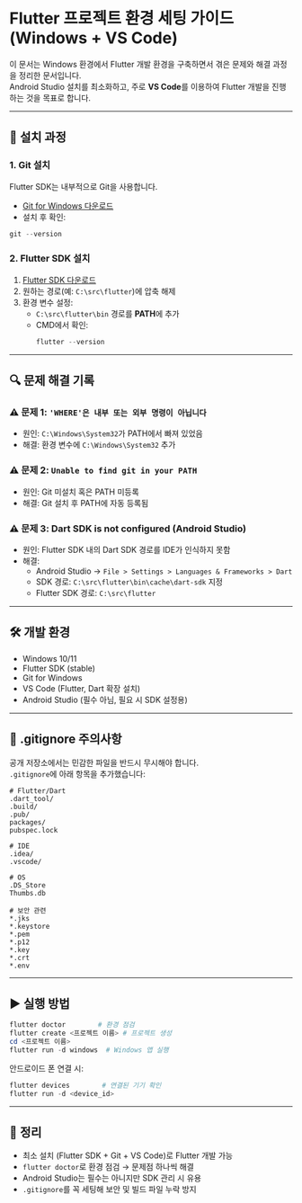 # Flutter 프로젝트 환경 세팅 가이드 (Windows + VS Code)

이 문서는 Windows 환경에서 Flutter 개발 환경을 구축하면서 겪은 문제와 해결 과정을 정리한 문서입니다.  
Android Studio 설치를 최소화하고, 주로 **VS Code**를 이용하여 Flutter 개발을 진행하는 것을 목표로 합니다.

---

## 🚀 설치 과정

### 1. Git 설치
Flutter SDK는 내부적으로 Git을 사용합니다.
- [Git for Windows 다운로드](https://git-scm.com/download/win)  
- 설치 후 확인:
```powershell
git --version
```

### 2. Flutter SDK 설치
1. [Flutter SDK 다운로드](https://docs.flutter.dev/get-started/install/windows)  
2. 원하는 경로(예: `C:\src\flutter`)에 압축 해제  
3. 환경 변수 설정:
   - `C:\src\flutter\bin` 경로를 **PATH**에 추가  
   - CMD에서 확인:
     ```powershell
     flutter --version
     ```

---

## 🔍 문제 해결 기록

### ⚠️ 문제 1: `'WHERE'은 내부 또는 외부 명령이 아닙니다`
- 원인: `C:\Windows\System32`가 PATH에서 빠져 있었음  
- 해결: 환경 변수에 `C:\Windows\System32` 추가

### ⚠️ 문제 2: `Unable to find git in your PATH`
- 원인: Git 미설치 혹은 PATH 미등록  
- 해결: Git 설치 후 PATH에 자동 등록됨

### ⚠️ 문제 3: Dart SDK is not configured (Android Studio)
- 원인: Flutter SDK 내의 Dart SDK 경로를 IDE가 인식하지 못함  
- 해결:
  - Android Studio → `File > Settings > Languages & Frameworks > Dart`  
  - SDK 경로: `C:\src\flutter\bin\cache\dart-sdk` 지정  
  - Flutter SDK 경로: `C:\src\flutter`

---

## 🛠 개발 환경
- Windows 10/11
- Flutter SDK (stable)
- Git for Windows
- VS Code (Flutter, Dart 확장 설치)
- Android Studio (필수 아님, 필요 시 SDK 설정용)

---

## 📂 .gitignore 주의사항
공개 저장소에서는 민감한 파일을 반드시 무시해야 합니다.  
`.gitignore`에 아래 항목을 추가했습니다:

```gitignore
# Flutter/Dart
.dart_tool/
.build/
.pub/
packages/
pubspec.lock

# IDE
.idea/
.vscode/

# OS
.DS_Store
Thumbs.db

# 보안 관련
*.jks
*.keystore
*.pem
*.p12
*.key
*.crt
*.env
```

---

## ▶️ 실행 방법

```powershell
flutter doctor        # 환경 점검
flutter create <프로젝트 이름> # 프로젝트 생성
cd <프로젝트 이름>
flutter run -d windows  # Windows 앱 실행
```

안드로이드 폰 연결 시:
```powershell
flutter devices        # 연결된 기기 확인
flutter run -d <device_id>
```

---

## 📌 정리
- 최소 설치 (Flutter SDK + Git + VS Code)로 Flutter 개발 가능  
- `flutter doctor`로 환경 점검 → 문제점 하나씩 해결  
- Android Studio는 필수는 아니지만 SDK 관리 시 유용  
- `.gitignore`를 꼭 세팅해 보안 및 빌드 파일 누락 방지
